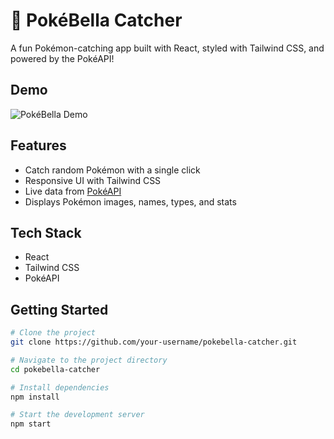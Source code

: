 # 🌸 PokéBella Catcher

A fun Pokémon-catching app built with React, styled with Tailwind CSS, and powered by the PokéAPI!



## Demo

![PokéBella Demo](public/pokebella.gif)



## Features

- Catch random Pokémon with a single click
- Responsive UI with Tailwind CSS
- Live data from [PokéAPI](https://pokeapi.co/)
- Displays Pokémon images, names, types, and stats



## Tech Stack

- React
- Tailwind CSS
- PokéAPI



## Getting Started

```bash
# Clone the project
git clone https://github.com/your-username/pokebella-catcher.git

# Navigate to the project directory
cd pokebella-catcher

# Install dependencies
npm install

# Start the development server
npm start
